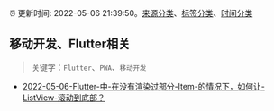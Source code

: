 :alarm_clock: 更新时间: 2022-05-06 21:39:50。[来源分类](../README.md)、[标签分类](../TAGS.md)、[时间分类](../TIMELINE.md)

## 移动开发、Flutter相关


> 关键字：`Flutter`、`PWA`、`移动开发`



- [2022-05-06-Flutter-中-在没有渲染过部分-Item-的情况下，如何让-ListView-滚动到底部？](https://www.v2ex.com/t/851257) 